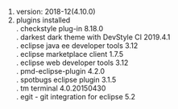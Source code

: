 1. version: 2018-12(4.10.0)  
2. plugins installed  
 . checkstyle plug-in 8.18.0  
 . darkest dark theme with DevStyle CI 2019.4.1  
 . eclipse java ee developer tools 3.12  
 . eclipse marketplace client 1.7.5  
 . eclipse web developer tools 3.12  
 . pmd-eclipse-plugin 4.2.0  
 . spotbugs eclipse plugin 3.1.5  
 . tm terminal 4.0.20150430  
 . egit - git integration for eclipse 5.2  

  

